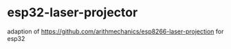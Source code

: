 # esp32-laser-projector
adaption of https://github.com/arithmechanics/esp8266-laser-projection for esp32
